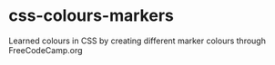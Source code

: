 # css-colours-markers
 Learned colours in CSS by creating different marker colours through FreeCodeCamp.org

